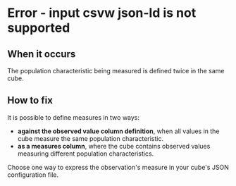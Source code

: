 # Error - input csvw json-ld is not supported

## When it occurs

The population characteristic being measured is defined twice in the same cube.

## How to fix

It is possible to define measures in two ways:

* **against the observed value column definition**, when all values in the cube measure the same population characteristic.
* **as a measures column**, where the cube contains observed values measuring different population characteristics.

Choose one way to express the observation's measure in your cube's JSON configuration file.

<!-- TODO: Link to somewhere which helps the user define measures. -->